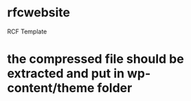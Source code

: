 # rfcwebsite
RCF Template
# the compressed file should be extracted and put in wp-content/theme folder 
